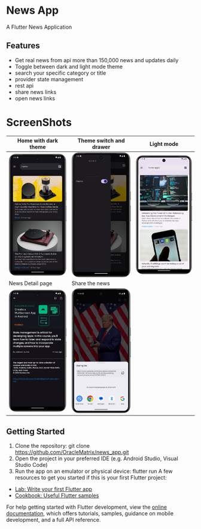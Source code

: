 # News App

A Flutter News Application

## Features
* Get real news from api more than 150,000 news and updates daily
* Toggle between dark and light mode theme
* search your specific category or title
* provider state management
* rest api
* share news links
* open news links

# ScreenShots
| Home with dark theme | Theme switch and drawer | Light mode |
|---|---|---|
| ![home_dark.png](home_dark.png) | ![theme_switch.png](theme_switch.png) | ![home_light.png](home_light.png) |
| News Detail page | Share the news |
| ![details_page.png](details_page.png) | ![sharelink.png](sharelink.png) |



## Getting Started
1. Clone the repository: git clone https://github.com/OracleMatrix/news_app.git
2. Open the project in your preferred IDE (e.g. Android Studio, Visual Studio Code)
3. Run the app on an emulator or physical device: flutter run
   A few resources to get you started if this is your first Flutter project:

- [Lab: Write your first Flutter app](https://docs.flutter.dev/get-started/codelab)
- [Cookbook: Useful Flutter samples](https://docs.flutter.dev/cookbook)

For help getting started with Flutter development, view the
[online documentation](https://docs.flutter.dev/), which offers tutorials,
samples, guidance on mobile development, and a full API reference.
